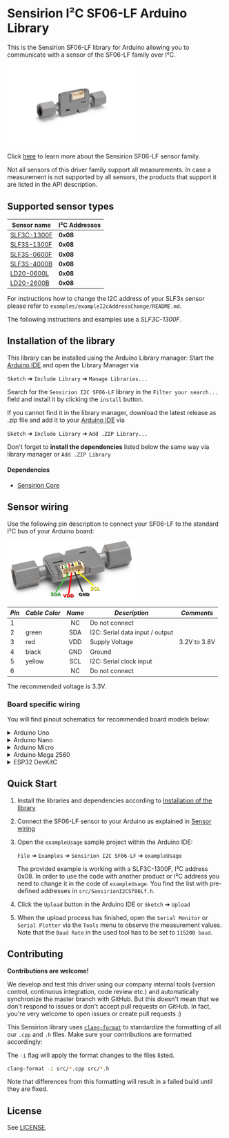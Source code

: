 # Sensirion I²C SF06-LF Arduino Library

This is the Sensirion SF06-LF library for Arduino allowing you to 
communicate with a sensor of the SF06-LF family over I²C.

<img src="images/sensor_SLF3C_1300F.png" width="300px">

Click [here](https://sensirion.com/products/product-categories/liquid-flow/) to learn more about the Sensirion SF06-LF sensor family.


Not all sensors of this driver family support all measurements.
In case a measurement is not supported by all sensors, the products that
support it are listed in the API description.



## Supported sensor types

| Sensor name   | I²C Addresses  |
| ------------- | -------------- |
|[SLF3C-1300F](https://sensirion.com/products/catalog/SLF3C-1300F/)| **0x08**|
|[SLF3S-1300F](https://sensirion.com/products/catalog/SLF3S-1300F/)| **0x08**|
|[SLF3S-0600F](https://sensirion.com/products/catalog/SLF3S-0600F/)| **0x08**|
|[SLF3S-4000B](https://sensirion.com/products/catalog/SLF3S-4000B/)| **0x08**|
|[LD20-0600L](https://sensirion.com/products/catalog/LD20-0600L/)| **0x08**|
|[LD20-2600B](https://sensirion.com/products/catalog/LD20-2600B/)| **0x08**|

For instructions how to change the I2C address of your SLF3x sensor please refer to `examples/exampleI2cAddressChange/README.md`.

The following instructions and examples use a *SLF3C-1300F*.

## Installation of the library

This library can be installed using the Arduino Library manager:
Start the [Arduino IDE](http://www.arduino.cc/en/main/software) and open
the Library Manager via

`Sketch` ➔ `Include Library` ➔ `Manage Libraries...`

Search for the `Sensirion I2C SF06-LF` library in the `Filter
your search...` field and install it by clicking the `install` button.

If you cannot find it in the library manager, download the latest release as .zip file 
and add it to your [Arduino IDE](http://www.arduino.cc/en/main/software) via

`Sketch` ➔ `Include Library` ➔ `Add .ZIP Library...`

Don't forget to **install the dependencies** listed below the same way via library 
manager or `Add .ZIP Library`

#### Dependencies
* [Sensirion Core](https://github.com/Sensirion/arduino-core)

## Sensor wiring

Use the following pin description to connect your SF06-LF to the standard I²C bus of your Arduino board:

<img src="images/SLF3x_Pinout.png" width="300px">

| *Pin* | *Cable Color* | *Name* | *Description*  | *Comments* |
|-------|---------------|:------:|----------------|------------|
| 1 |  | NC | Do not connect | 
| 2 | green | SDA | I2C: Serial data input / output | 
| 3 | red | VDD | Supply Voltage | 3.2V to 3.8V
| 4 | black | GND | Ground | 
| 5 | yellow | SCL | I2C: Serial clock input | 
| 6 |  | NC | Do not connect | 


The recommended voltage is 3.3V.

### Board specific wiring
You will find pinout schematics for recommended board models below:



<details><summary>Arduino Uno</summary>
<p>

| *SF06-LF* | *SF06-LF Pin* | *Cable Color* | *Board Pin* |
| :---: | --- | --- | --- |
| SDA | 2 | green | D18/SDA |
| VDD | 3 | red | 3.3V |
| GND | 4 | black | GND |
| SCL | 5 | yellow | D19/SCL |



<img src="images/Arduino-Uno-Rev3-i2c-pinout-3.3V.png" width="600px">
</p>
</details>



<details><summary>Arduino Nano</summary>
<p>

| *SF06-LF* | *SF06-LF Pin* | *Cable Color* | *Board Pin* |
| :---: | --- | --- | --- |
| SDA | 2 | green | A4 |
| VDD | 3 | red | 3.3V |
| GND | 4 | black | GND |
| SCL | 5 | yellow | A5 |



<img src="images/Arduino-Nano-i2c-pinout-3.3V.png" width="600px">
</p>
</details>



<details><summary>Arduino Micro</summary>
<p>

| *SF06-LF* | *SF06-LF Pin* | *Cable Color* | *Board Pin* |
| :---: | --- | --- | --- |
| SDA | 2 | green | D2/SDA |
| VDD | 3 | red | 3.3V |
| GND | 4 | black | GND |
| SCL | 5 | yellow | ~D3/SCL |



<img src="images/Arduino-Micro-i2c-pinout-3.3V.png" width="600px">
</p>
</details>



<details><summary>Arduino Mega 2560</summary>
<p>

| *SF06-LF* | *SF06-LF Pin* | *Cable Color* | *Board Pin* |
| :---: | --- | --- | --- |
| SDA | 2 | green | D20/SDA |
| VDD | 3 | red | 3.3V |
| GND | 4 | black | GND |
| SCL | 5 | yellow | D21/SCL |



<img src="images/Arduino-Mega-2560-Rev3-i2c-pinout-3.3V.png" width="600px">
</p>
</details>



<details><summary>ESP32 DevKitC</summary>
<p>

| *SF06-LF* | *SF06-LF Pin* | *Cable Color* | *Board Pin* |
| :---: | --- | --- | --- |
| SDA | 2 | green | GPIO 21 |
| VDD | 3 | red | 3V3 |
| GND | 4 | black | GND |
| SCL | 5 | yellow | GPIO 22 |



<img src="images/esp32-devkitc-i2c-pinout-3.3V.png" width="600px">
</p>
</details>


## Quick Start

1. Install the libraries and dependencies according to [Installation of the library](#installation-of-the-library)

2. Connect the SF06-LF sensor to your Arduino as explained in [Sensor wiring](#sensor-wiring)

3. Open the `exampleUsage` sample project within the Arduino IDE:

   `File` ➔ `Examples` ➔ `Sensirion I2C SF06-LF` ➔ `exampleUsage`

  
   The provided example is working with a SLF3C-1300F, I²C address 0x08.
   In order to use the code with another product or I²C address you need to change it in the code of `exampleUsage`. 
   You find the list with pre-defined addresses in `src/SensirionI2CSf06Lf.h`.


5. Click the `Upload` button in the Arduino IDE or `Sketch` ➔ `Upload`

4. When the upload process has finished, open the `Serial Monitor` or `Serial
   Plotter` via the `Tools` menu to observe the measurement values. Note that
   the `Baud Rate` in the used tool has to be set to `115200 baud`.

## Contributing

**Contributions are welcome!**

We develop and test this driver using our company internal tools (version
control, continuous integration, code review etc.) and automatically
synchronize the master branch with GitHub. But this doesn't mean that we don't
respond to issues or don't accept pull requests on GitHub. In fact, you're very
welcome to open issues or create pull requests :)

This Sensirion library uses
[`clang-format`](https://releases.llvm.org/download.html) to standardize the
formatting of all our `.cpp` and `.h` files. Make sure your contributions are
formatted accordingly:

The `-i` flag will apply the format changes to the files listed.

```bash
clang-format -i src/*.cpp src/*.h
```

Note that differences from this formatting will result in a failed build until
they are fixed.


## License

See [LICENSE](LICENSE).
